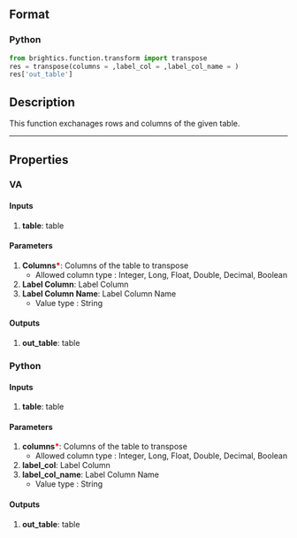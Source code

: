 ## Format
### Python
```python
from brightics.function.transform import transpose
res = transpose(columns = ,label_col = ,label_col_name = )
res['out_table']
```

## Description
This function exchanages rows and columns of the given table.

---

## Properties
### VA
#### Inputs
1. **table**: table

#### Parameters
1. **Columns**<b style="color:red">*</b>: Columns of the table to transpose
   - Allowed column type : Integer, Long, Float, Double, Decimal, Boolean
2. **Label Column**: Label Column
3. **Label Column Name**: Label Column Name
   - Value type : String

#### Outputs
1. **out_table**: table

### Python
#### Inputs
1. **table**: table

#### Parameters
1. **columns**<b style="color:red">*</b>: Columns of the table to transpose
   - Allowed column type : Integer, Long, Float, Double, Decimal, Boolean
2. **label_col**: Label Column
3. **label_col_name**: Label Column Name
   - Value type : String

#### Outputs
1. **out_table**: table

